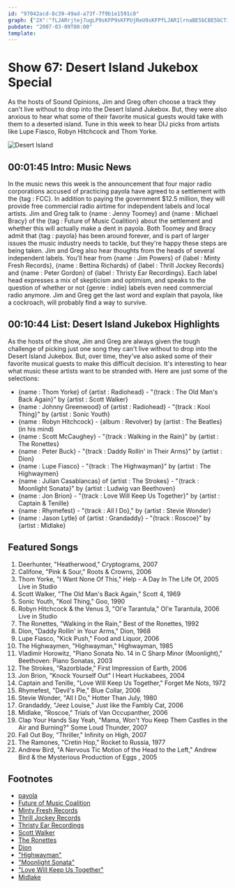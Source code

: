 ```yaml
---
id: "97042acd-8c39-49ad-a73f-7f9b1e1591c8"
graph: {"2X":"fLJARrjtej7ugLP9sKFP9sKFPUjReU9sKFPfLJAR1lrnaBE5bCBE5bCTiA3pBJktVdXLuVBJktVTiA3pUZMPAtUAEETiA3pUZMPA","HW":"SS22zSs5FoN1aqESS22zN1aqESZD0cBLLBYSs5Fo6LatmSZD0c6LatmS3ttlBFCBMXpfffBFCBMr7yyAC8APPSD8QjC8APPPWAC4BJCgCqtGlmXdL9TqtGlmOdAv7pynTuOdAv7kpFt6Fv1NQox9PTJUYNEox9PTFv1NQt0a3sIMIgWjHLJlWfJrjjHLJl14y39mV93DBF0T4mV93DVaQq6x9o64bODPpx9o64VaQq6ufQGA"}
pubdate: "2007-03-09T00:00"
template: 
---
```






# Show 67: Desert Island Jukebox Special

As the hosts of Sound Opinions, Jim and Greg often choose a track they can't live without to drop into the Desert Island Jukebox. But, they were also anxious to hear what some of their favorite musical guests would take with them to a deserted island. Tune in this week to hear DIJ picks from artists like Lupe Fiasco, Robyn Hitchcock and Thom Yorke.

![Desert Island](https://static.soundopinions.org/images/2011/dijspecial.jpg)



## 00:01:45 Intro: Music News

In the music news this week is the announcement that four major radio corporations accused of practicing payola have agreed to a settlement with the {tag : FCC}. In addition to paying the government $12.5 million, they will provide free commercial radio airtime for independent labels and local artists. Jim and Greg talk to {name : Jenny Toomey} and {name : Michael Bracy} of the {tag : Future of Music Coalition} about the settlement and whether this will actually make a dent in payola. Both Toomey and Bracy admit that {tag : payola} has been around forever, and is part of larger issues the music industry needs to tackle, but they're happy these steps are being taken. Jim and Greg also hear thoughts from the heads of several independent labels. You'll hear from {name : Jim Powers} of {label : Minty Fresh Records}, {name : Bettina Richards} of {label : Thrill Jockey Records} and {name : Peter Gordon} of {label : Thristy Ear Recordings}. Each label head expresses a mix of skepticism and optimism, and speaks to the question of whether or not {genre : indie} labels even need commercial radio anymore. Jim and Greg get the last word and explain that payola, like a cockroach, will probably find a way to survive.



## 00:10:44 List: Desert Island Jukebox Highlights

As the hosts of the show, Jim and Greg are always given the tough challenge of picking just one song they can't live without to drop into the Desert Island Jukebox. But, over time, they've also asked some of their favorite musical guests to make this difficult decision. It's interesting to hear what music these artists want to be stranded with. Here are just some of the selections:

- {name : Thom Yorke} of {artist : Radiohead} - "{track : The Old Man's Back Again}" by {artist : Scott Walker}
- {name : Johnny Greenwood} of {artist : Radiohead} - "{track : Kool Thing}" by {artist : Sonic Youth}
- {name : Robyn Hitchcock} - {album : Revolver} by {artist : The Beatles} (in his mind)
- {name : Scott McCaughey} - "{track : Walking in the Rain}" by {artist : The Ronettes}
- {name : Peter Buck} - "{track : Daddy Rollin' in Their Arms}" by {artist : Dion}
- {name : Lupe Fiasco} - "{track : The Highwayman}" by {artist : The Highwaymen}
- {name : Julian Casablancas} of {artist : The Strokes} - "{track : Moonlight Sonata}" by {artist : Ludwig van Beethoven}
- {name : Jon Brion} - "{track : Love Will Keep Us Together}" by {artist : Captain & Tenille}
- {name : Rhymefest} - "{track : All I Do}," by {artist : Stevie Wonder}
- {name : Jason Lytle} of {artist : Grandaddy} - "{track : Roscoe}" by {artist : Midlake}



## Featured Songs

1. Deerhunter, "Heatherwood," Cryptograms, 2007
2. Califone, "Pink & Sour," Roots & Crowns, 2006
3. Thom Yorke, "I Want None Of This," Help - A Day In The Life Of, 2005 Live in Studio
4. Scott Walker, "The Old Man's Back Again," Scott 4, 1969
5. Sonic Youth, "Kool Thing," Goo, 1990
6. Robyn Hitchcock & the Venus 3, "Ol'e Tarantula," Ol'e Tarantula, 2006 Live in Studio
7. The Ronettes, "Walking in the Rain," Best of the Ronettes, 1992
8. Dion, "Daddy Rollin' in Your Arms," Dion, 1968
9. Lupe Fiasco, "Kick Push," Food and Liquor, 2006
10. The Highwaymen, "Highwayman," Highwayman, 1985
11. Vladimir Horowitz, "Piano Sonata No. 14 in C Sharp Minor (Moonlight)," Beethoven: Piano Sonatas, 2003
12. The Strokes, "Razorblade," First Impression of Earth, 2006
13. Jon Brion, "Knock Yourself Out" I Heart Huckabees, 2004
14. Captain and Tenille, "Love Will Keep Us Together," Forget Me Nots, 1972
15. Rhymefest, "Devil's Pie," Blue Collar, 2006
16. Stevie Wonder, "All I Do," Hotter Than July, 1980
17. Grandaddy, "Jeez Louise," Just like the Fambly Cat, 2006
18. Midlake, "Roscoe," Trials of Van Occupanther, 2006
19. Clap Your Hands Say Yeah, "Mama, Won't You Keep Them Castles in the Air and Burning?" Some Loud Thunder, 2007
20. Fall Out Boy, "Thriller," Infinity on High, 2007
21. The Ramones, "Cretin Hop," Rocket to Russia, 1977
22. Andrew Bird, "A Nervous Tic Motion of the Head to the Left," Andrew Bird & the Mysterious Production of Eggs , 2005



## Footnotes

- [payola](http://en.wikipedia.org/wiki/Payola)
- [Future of Music Coalition](http://www.futureofmusic.org/)
- [Minty Fresh Records](http://www.mintyfresh.com/)
- [Thrill Jockey Records](http://www.thrilljockey.com/)
- [Thristy Ear Recordings](http://www.thirstyear.com/)
- [Scott Walker](http://en.wikipedia.org/wiki/Scott_Walker_(singer))
- [The Ronettes](http://www.allmusic.com/cg/amg.dll?p=amg&token=ADFEAEE47C19DC4FA87520D69D3D4DC7FA7FFB07D063FD831F29461BDFBA3C54DD5F26B904A595CEAEFC6AB679AFF862A0500DD3C0EB5FECBC1B&sql=33:kp91z84ajyto)
- [Dion](http://www.allmusic.com/cg/amg.dll?p=amg&token=ADFEAEE47C19DC4FA87520D69D3D4DC7FA7FFB07D063FD831F29461BDFBA3C54DD5F26B904A595CEAEFC6AB679AFF862A0500DD2C0EA51ECBC1B&sql=33:mw5f8xzxbtm4)
- ["Highwayman"](http://www.youtube.com/watch?v=uw1bHaUk1CM)
- ["Moonlight Sonata"](http://en.wikipedia.org/wiki/Piano_Sonata_No._14_(Beethoven))
- ["Love Will Keep Us Together"](http://www.superseventies.com/1975_1singles.html)
- [Midlake](http://www.youtube.com/watch?v=kggVH8O9ynU)